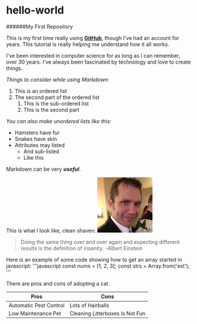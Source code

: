 # hello-world
######My First Repository

This is my first time really using **[GitHub](http://github.com)**, though I've had an account for years. This tutorial is really helping me understand how it all works.

I've been interested in computer science for as long as I can remember, over 30 years. I've always been fascinated by technology and love to 
create things.

*Things to consider while using Markdown:*
1. This is an ordered list
2. The second part of the ordered list
	1. This is the sub-ordered list
	2. This is the second part

*You can also make unordered lists like this:*
* Hamsters have fur
* Snakes have skin
* Attributes may listed
	* And sub-listed
	* Like this

Markdown can be very *__useful__*.

This is what I look like, clean shaven:
![My Mugshot](AdamFacePic.jpg)

> Doing the same thing over and over again
> and expecting different results
> is the definition of insanity.
*-Albert Einstein*

Here is an example of some code showing how to get an array started in javascript:
'''javascript
const nums = [1, 2, 3];
const strs = Array.from('est');
'''

There are pros and cons of adopting a cat.

Pros | Cons
---- | ----
Automatic Pest Control | Lots of Hairballs
Low Maintenance Pet | Cleaning Litterboxes Is Not Fun


